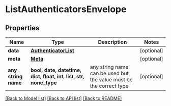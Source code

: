 # ListAuthenticatorsEnvelope


## Properties
Name | Type | Description | Notes
------------ | ------------- | ------------- | -------------
**data** | [**AuthenticatorList**](AuthenticatorList.md) |  | [optional] 
**meta** | [**Meta**](Meta.md) |  | [optional] 
**any string name** | **bool, date, datetime, dict, float, int, list, str, none_type** | any string name can be used but the value must be the correct type | [optional]

[[Back to Model list]](../README.md#documentation-for-models) [[Back to API list]](../README.md#documentation-for-api-endpoints) [[Back to README]](../README.md)



